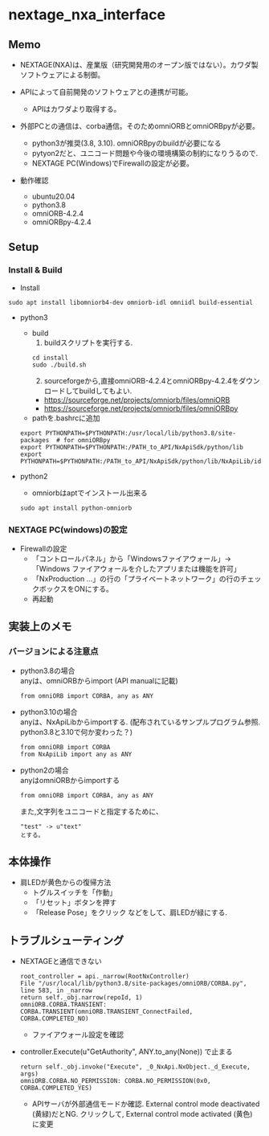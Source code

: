 # nextage_nxa_interface
## Memo
- NEXTAGE(NXA)は、産業版（研究開発用のオープン版ではない）。カワダ製ソフトウェアによる制御。
- APIによって自前開発のソフトウェアとの連携が可能。
  - APIはカワダより取得する。
- 外部PCとの通信は、corba通信。そのためomniORBとomniORBpyが必要。
  - python3が推奨(3.8, 3.10). omniORBpyのbuildが必要になる
  - pytyon2だと、ユニコード問題や今後の環境構築の制約になりうるので.
  - NEXTAGE PC(Windows)でFirewallの設定が必要。

- 動作確認
  - ubuntu20.04
  - python3.8
  - omniORB-4.2.4
  - omniORBpy-4.2.4

## Setup
### Install & Build
- Install
```
sudo apt install libomniorb4-dev omniorb-idl omniidl build-essential
```

- python3
  - build
    1. buildスクリプトを実行する. 
    ```
    cd install
    sudo ./build.sh
    ```
    2. sourceforgeから,直接omniORB-4.2.4とomniORBpy-4.2.4をダウンロードしてbuildしてもよい.
      - https://sourceforge.net/projects/omniorb/files/omniORB
      - https://sourceforge.net/projects/omniorb/files/omniORBpy
  - pathを.bashrcに追加
  ```
  export PYTHONPATH=$PYTHONPATH:/usr/local/lib/python3.8/site-packages  # for omniORBpy
  export PYTHONPATH=$PYTHONPATH:/PATH_to_API/NxApiSdk/python/lib
  export PYTHONPATH=$PYTHONPATH:/PATH_to_API/NxApiSdk/python/lib/NxApiLib/idl_NxApi
  ```

- python2
  - omniorbはaptでインストール出来る
  ```
  sudo apt install python-omniorb
  ```

### NEXTAGE PC(windows)の設定
- Firewallの設定
  - 「コントロールパネル」から「Windowsファイアウォール」->「Windows ファイアウォールを介したアプリまたは機能を許可」
  - 「NxProduction ...」の行の「プライベートネットワーク」の行のチェックボックスをONにする。
  - 再起動



## 実装上のメモ
### バージョンによる注意点
- python3.8の場合  
anyは、omniORBからimport (API manualに記載)
  ```
  from omniORB import CORBA, any as ANY
  ```

- python3.10の場合  
anyは、NxApiLibからimportする. (配布されているサンプルプログラム参照. python3.8と3.10で何か変わった？)
  ```
  from omniORB import CORBA
  from NxApiLib import any as ANY
  ```

- python2の場合  
anyはomniORBからimportする
  ```
  from omniORB import CORBA, any as ANY
  ```
  また,文字列をユニコードと指定するために、
  ```
  "test" -> u"text"
  とする。
  ```

## 本体操作
- 肩LEDが黄色からの復帰方法
  - トグルスイッチを「作動」
  - 「リセット」ボタンを押す
  - 「Release Pose」をクリック
  などをして、肩LEDが緑にする. 

## トラブルシューティング
- NEXTAGEと通信できない
  ```
  root_controller = api._narrow(RootNxController)
  File "/usr/local/lib/python3.8/site-packages/omniORB/CORBA.py", line 583, in _narrow
  return self._obj.narrow(repoId, 1)
  omniORB.CORBA.TRANSIENT: CORBA.TRANSIENT(omniORB.TRANSIENT_ConnectFailed, CORBA.COMPLETED_NO)
  ```
  - ファイアウォール設定を確認

- controller.Execute(u"GetAuthority", ANY.to_any(None)) で止まる
  ```
  return self._obj.invoke("Execute", _0_NxApi.NxObject._d_Execute, args)
  omniORB.CORBA.NO_PERMISSION: CORBA.NO_PERMISSION(0x0, CORBA.COMPLETED_YES)
  ```
  - APIサーバが外部通信モードか確認. External control mode deactivated (黄緑)だとNG. クリックして, External control mode activated (黄色) に変更
